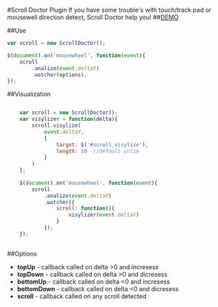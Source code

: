 #Scroll Doctor Plugin
If you have some trouble's with touch/track pad or mousewell direction detect, Scroll Doctor help you!
##[DEMO](http://blackheart340.github.io/scroll-doctor/)

##Use

```js
var scroll = new ScrollDoctor();

$(document).on('mousewheel', function(event){
    scroll
        .analize(event.deltaY)
        .watcher(options);
});

```

##Visualization

```js

    var scroll = new ScrollDoctor();
    var visylizer = function(delta){
        scroll.visylize(
            event.deltaY,
            {
                target: $('#scroll_visylize'),
                length: 50  //default unlim
            }
        )
    };
    
    $(document).on('mousewheel', function(event){
        scroll
            .analize(event.deltaY)
            .watcher({
                scroll: function(){
                    visylizer(event.deltaY)
                }
            });
    });
    
```

##Options

+ **topUp** - callback called on delta >0 and incresess
+ **topDown** - callback called on delta >0 and dicresess
+ **bottomUp** - callback called on delta <0 and incresess
+ **bottomDown** - callback called on delta <0 and dicresess
+ **scroll** - callback called on any scroll detected

